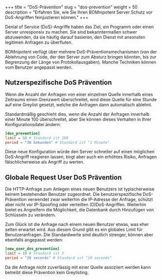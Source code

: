 +++
title = "DoS-Prävention"
slug = "dos-prevention"
weight = 50
description = "Erfahren Sie, wie Sie Ihren BOMnipotent Server Schutz vor DoS-Angriffen feinjustieren können."
+++

Denial of Service (DoS)-Angriffe haben das Ziel, ein Programm oder einen Server unresponsiv zu machen. Sie sind bekanntermaßen schwer abzuwenden, da sie häufig darauf basieren, den Dienst mit ansonsten legitimen Anfragen zu überfluten.

BOMnipotent verfügt über mehrere DoS-Präventionsmechanismen (von der Ablehnung von Code, der den Server zum Absturz bringen könnten, bis zur Begrenzung der Länge von Protokollausgaben). Manche Techniken können vom Benutzer angepasst werden.

## Nutzerspezifische DoS Prävention

Wenn die Anzahl der Anfragen von einer einzelnen Quelle innerhalb eines Zeitraums einen Grenzwert überschreitet, wird diese Quelle für eine Stunde auf eine Greylist gesetzt, welche die Anfragen dann automatisch ablehnt.

Standardmäßig geschieht dies, wenn die Anzahl der Anfragen innerhalb einer Minute 100 überschreitet, aber Sie können dieses Verhalten in Ihrer Konfigurationsdatei ändern:
```toml
[dos_prevention]
limit = 50 # Standard ist 100
period = "30 Sekunden" # Standard ist "1 Minute"
```

Diese neue Konfiguration würde den Server schneller auf einen möglichen DoS-Angriff reagieren lassen, birgt aber auch ein erhöhtes Risiko, Anfragen fälschlicherweise als Angriff zu werten.

## Globale Request User DoS Prävention

Die HTTP-Anfrage zum Anlegen eines neuen Benutzers ist typischerweise keinem bestehenden Benutzer zugeordnet. Die benutzerspezifische DoS-Prävention verwendet zwar weiterhin die IP-Adresse der Anfrage, schützt aber nicht vor IP-Spoofing oder verteilten (D)DoS-Angriffen. Weiterhin bietet es Angreifern die Möglichkeit, die Datenbank durch Hinzufügen von Schlüsseln zu verändern.

Zum Glück ist die Anfrage nach einem neuen Benutzer etwas, was eher selten erwartet wird. Aus diesem Grund gibt es ein globales Limit für Benutzeranfragen. Die Standardwerte sind deutlich strenger, können aber ebenfalls angepasst werden:
```toml
[new_user_dos_prevention]
limit = 10 # Standard ist 3
period = "20 seconds" # Standard ist "10 seconds"
```

Da die Anfrage nicht zuverlässig mit einer Quelle assoziiert werden kann betreibt diese Prävention kein Greylisting.
